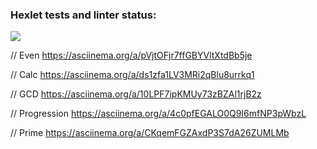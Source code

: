 ### Hexlet tests and linter status:
<a href="https://codeclimate.com/github/meshe300/java-project-61/maintainability"><img src="https://api.codeclimate.com/v1/badges/2a6269c1770546b94239/maintainability" /></a>

// Even
https://asciinema.org/a/pVjtOFjr7ffGBYVltXtdBb5je

// Calc
https://asciinema.org/a/ds1zfa1LV3MRi2qBlu8urrkq1

// GCD
https://asciinema.org/a/10LPF7ipKMUy73zBZAl1rjB2z

// Progression
https://asciinema.org/a/4c0pfEGALO0Q9I6mfNP3pWbzL

// Prime
https://asciinema.org/a/CKqemFGZAxdP3S7dA26ZUMLMb